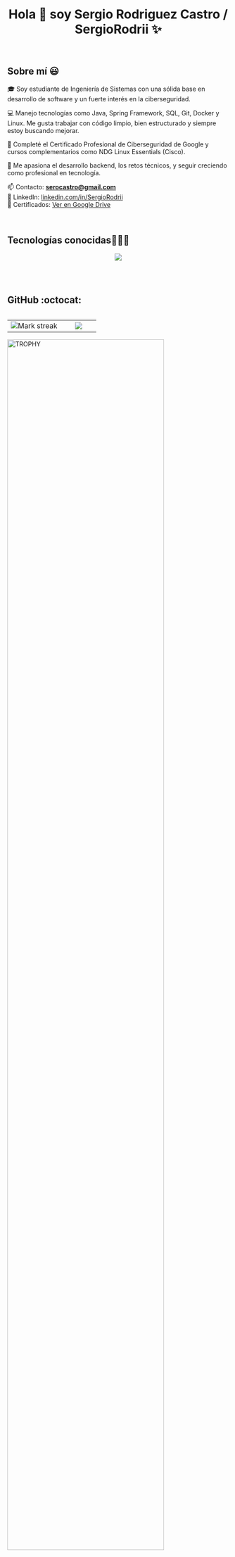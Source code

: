 <h1 align="center">Hola 👋 soy Sergio Rodriguez Castro / SergioRodrii ✨</h1>

<br>
<h2>Sobre mí 😃</h2>

<p align="left">
🎓 Soy estudiante de Ingeniería de Sistemas con una sólida base en desarrollo de software y un fuerte interés en la ciberseguridad.

💻 Manejo tecnologías como Java, Spring Framework, SQL, Git, Docker y Linux. Me gusta trabajar con código limpio, bien estructurado y siempre estoy buscando mejorar.

🔐 Completé el Certificado Profesional de Ciberseguridad de Google y cursos complementarios como NDG Linux Essentials (Cisco).

🚀 Me apasiona el desarrollo backend, los retos técnicos, y seguir creciendo como profesional en tecnología.

📫 Contacto: **serocastro@gmail.com**  
🔗 LinkedIn: [linkedin.com/in/SergioRodrii](https://linkedin.com/in/SergioRodrii)  
📂 Certificados: [Ver en Google Drive](https://drive.google.com/drive/folders/1zeQVAlrNXAykHmzMdR9aX_1AJ1-CVi8R?usp=sharing)
</p>

<br>

<h2 >Tecnologías conocidas👨🏻‍💻</h2>
<!--tech stack icons-->
<p align="center">
  <a href="https://skillicons.dev">
    <img src="https://skillicons.dev/icons?i=java,py,spring,html,css,mysql,vscode,idea,docker,postman,git,github,bash,linux,windows,&perline=5" />
  </a>
</p>
<br><br>

<h2>GitHub :octocat:</h2>
<!--- stats & Trophy (start) -->
<p align="center">
  <!--- stats (start) -->
<table align="left">
<tr border="none">
<td width="60%" align="center">

<!--  <img  align="center"  src="https://github-readme-stats.vercel.app/api?username=unsimpledev&theme=dark&show_icons=true&count_private=true" />
  <br></br> -->
  <img  title="🔥 Get streak stats for your profile at git.io/streak-stats" alt="Mark streak" src="https://github-readme-streak-stats.herokuapp.com/?user=SergioRodrii&theme=dark&hide_border=false" /> 
</td>

<td width="40%" align="center">

  <img  align="center"  src="https://github-readme-stats.anuraghazra1.vercel.app/api/top-langs/?username=SergioRodrii&theme=dark&hide_border=false&no-bg=true&no-frame=true&langs_count=10"/>

  </td>
</tr>
</table>
<!--- stats (end) -->

<!--- trophy (start) -->
<div align=left>
  <a href="https://github.com/ryo-ma/github-profile-trophy" title="Go to Source">
      <img align="center" width=84% src="https://github-profile-trophy.vercel.app/?username=SergioRodrii&theme=radical&row=1&column=7&margin-h=15&margin-w=5&no-bg=true" alt="TROPHY" />
    </a>
</div>
<!--- trophy (start) -->


</p>        
<!--- stats (end) -->
